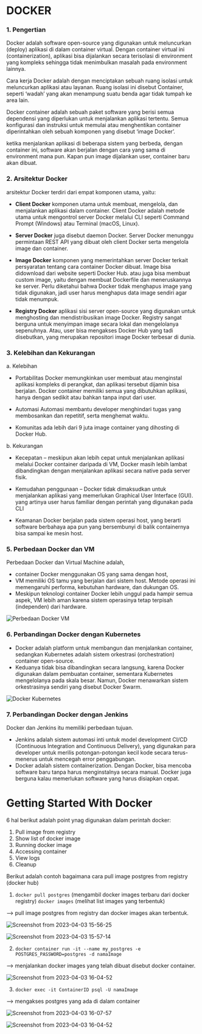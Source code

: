 # DOCKER

### 1. Pengertian
Docker adalah software open-source yang digunakan untuk meluncurkan (deploy) aplikasi di dalam container virtual. Dengan container virtual ini (containerization), aplikasi bisa dijalankan secara terisolasi di environment yang kompleks sehingga tidak menimbulkan masalah pada environment lainnya.

Cara kerja Docker adalah dengan menciptakan sebuah ruang isolasi untuk meluncurkan aplikasi atau layanan. Ruang isolasi ini disebut Container, seperti ‘wadah’ yang akan menampung suatu benda agar tidak tumpah ke area lain.

Docker container adalah sebuah paket software yang berisi semua dependensi yang diperlukan untuk menjalankan aplikasi tertentu. Semua konfigurasi dan instruksi untuk memulai atau menghentikan container diperintahkan oleh sebuah komponen yang disebut ‘image Docker’.

ketika menjalankan aplikasi di beberapa sistem yang berbeda, dengan container ini, software akan berjalan dengan cara yang sama di environment mana pun. Kapan pun image dijalankan user, container baru akan dibuat.

### 2. Arsitektur Docker 

arsitektur Docker terdiri dari empat komponen utama, yaitu:

* **Client Docker**
komponen utama untuk membuat, mengelola, dan menjalankan aplikasi dalam container. Client Docker adalah metode utama untuk mengontrol server Docker melalui CLI seperti Command Prompt (Windows) atau Terminal (macOS, Linux).

* **Server Docker** 
juga disebut daemon Docker. Server Docker menunggu permintaan REST API yang dibuat oleh client Docker serta mengelola image dan container.

* **Image Docker**
komponen yang memerintahkan server Docker terkait persyaratan tentang cara container Docker dibuat. Image bisa didownload dari website seperti Docker Hub. atau juga bisa membuat custom image, yaitu dengan membuat Dockerfile dan meneruskannya ke server. Perlu diketahui bahwa Docker tidak menghapus image yang tidak digunakan, jadi user harus menghapus data image sendiri agar tidak menumpuk.

* **Registry Docker**
aplikasi sisi server open-source yang digunakan untuk menghosting dan mendistribusikan image Docker. Registry sangat berguna untuk menyimpan image secara lokal dan mengelolanya sepenuhnya. Atau, user bisa mengakses Docker Hub yang tadi disebutkan, yang merupakan repositori image Docker terbesar di dunia.

### 3. Kelebihan dan Kekurangan

a. Kelebihan

* Portabilitas
Docker memungkinkan user membuat atau menginstal aplikasi kompleks di perangkat, dan aplikasi tersebut dijamin bisa berjalan. Docker container memiliki semua yang dibutuhkan aplikasi, hanya dengan sedikit atau bahkan tanpa input dari user.

* Automasi
Automasi membantu developer menghindari tugas yang membosankan dan repetitif, serta menghemat waktu.

* Komunitas
ada lebih dari 9 juta image container yang dihosting di Docker Hub.

b. Kekurangan

* Kecepatan – meskipun akan lebih cepat untuk menjalankan aplikasi melalui Docker container daripada di VM, Docker masih lebih lambat dibandingkan dengan menjalankan aplikasi secara native pada server fisik.

* Kemudahan penggunaan – Docker tidak dimaksudkan untuk menjalankan aplikasi yang memerlukan Graphical User Interface (GUI). yang artinya user harus familiar dengan perintah yang digunakan pada CLI

* Keamanan
Docker berjalan pada sistem operasi host, yang berarti software berbahaya apa pun yang bersembunyi di balik containernya bisa sampai ke mesin host.


### 5. Perbedaan Docker dan VM

Perbedaan Docker dan Virtual Machine adalah, 
* container Docker menggunakan OS yang sama dengan host, 
* VM memiliki OS tamu yang berjalan dari sistem host. Metode operasi ini memengaruhi performa, kebutuhan hardware, dan dukungan OS.
* Meskipun teknologi container Docker lebih unggul pada hampir semua aspek, VM lebih aman karena sistem operasinya tetap terpisah (independen) dari hardware.

![Perbedaan Docker VM](https://user-images.githubusercontent.com/82355684/229448945-70b371f3-cd13-4a41-abcd-892f840bccc1.png)

### 6. Perbandingan Docker dengan Kubernetes

* Docker adalah platform untuk membangun dan menjalankan container, sedangkan Kubernetes adalah sistem orkestrasi (orchestration) container open-source.
* Keduanya tidak bisa dibandingkan secara langsung, karena Docker digunakan dalam pembuatan container, sementara Kubernetes mengelolanya pada skala besar. Namun, Docker menawarkan sistem orkestrasinya sendiri yang disebut Docker Swarm.

![Docker Kubernetes](https://user-images.githubusercontent.com/82355684/229450283-74da8164-7271-4cc3-bf77-21ec9ec23aac.png)


### 7. Perbandingan Docker dengan Jenkins

Docker dan Jenkins itu memiliki perbedaan tujuan.
* Jenkins adalah sistem automasi inti untuk model development CI/CD (Continuous Integration and Continuous Delivery), yang digunakan para developer untuk merilis potongan-potongan kecil kode secara terus-menerus untuk mencegah error penggabungan.
* Docker adalah sistem containerization. Dengan Docker, bisa mencoba software baru tanpa harus menginstalnya secara manual. Docker juga berguna kalau memerlukan software yang harus disiapkan cepat.


# Getting Started With Docker 

6 hal berikut adalah point ynag digunakan dalam perintah docker:

1. Pull image from registry
2. Show list of docker image
3. Running docker image
4. Accessing container
5. View logs
6. Cleanup

Berikut adalah contoh bagaimana cara pull image postgres from registry (docker hub)

1. ```docker pull postgres``` (mengambil docker images terbaru dari docker registry)
```docker images``` (melihat list images yang terbentuk)

--> pull image postgres from registry dan docker images akan terbentuk.

![Screenshot from 2023-04-03 15-56-25](https://user-images.githubusercontent.com/82355684/229469157-9bad535f-9a79-41ba-85a4-a16b853604cd.png)

![Screenshot from 2023-04-03 15-57-14](https://user-images.githubusercontent.com/82355684/229469149-7da420db-6772-4df3-a354-d8bb4430372b.png)


2. ```docker container run -it --name my_postgres -e POSTGRES_PASSWORD=postgres -d namaImage```

--> menjalankan docker images yang telah dibuat disebut docker container.

![Screenshot from 2023-04-03 16-04-52](https://user-images.githubusercontent.com/82355684/229469135-dab62572-eb6c-4aea-919c-f085e2f99174.png)


3. ```docker exec -it ContainerID psql -U namaImage```

--> mengakses postgres yang ada di dalam container

![Screenshot from 2023-04-03 16-07-57](https://user-images.githubusercontent.com/82355684/230804700-e272814e-0ad3-4249-8fe1-37db92510d10.png)


![Screenshot from 2023-04-03 16-04-52](https://user-images.githubusercontent.com/82355684/229469135-dab62572-eb6c-4aea-919c-f085e2f99174.png)